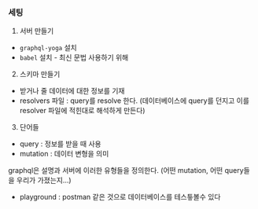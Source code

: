### 세팅

1. 서버 만들기
- `graphql-yoga` 설치
- `babel` 설치 - 최신 문법 사용하기 위해

2. 스키마 만들기
- 받거나 줄 데이터에 대한 정보를 기재
- resolvers 파일 : query를 resolve 한다.
(데이터베이스에 query를 던지고 이를 resolver 파일에 적힌대로 해석하게 만든다)

3. 단어들
- query : 정보를 받을 때 사용
- mutation : 데이터 변형을 의미

graphql은 설명과 서버에 이러한 유형들을 정의한다.
(어떤 mutation, 어떤 query들을 우리가 가졌는지...)

- playground : postman 같은 것으로 데이터베이스를 테스틓볼수 있다
